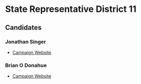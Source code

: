 # State Representative District 11

## Candidates

### Jonathan Singer
* [Campaign Website][1]
### Brian O Donahue
* [Campaign Website][2]

[1]: https://www.facebook.com/Singer4House/
[2]: https://www.bocogop.org/index.php/2018-election/brian-donahue-for-hd-11
